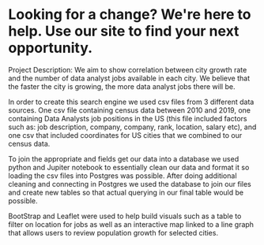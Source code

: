 # Looking for a change? We're here to help. Use our site to find your next opportunity.
Project Description:
We aim to show correlation between city growth rate and the number of data analyst jobs available in each city. We believe that the faster the city is growing, the more data analyst jobs there will be.

In order to create this search engine we used csv files from 3 different data sources.  One csv file containing census data between 2010 and 2019, one containing Data Analysts job positions in the US (this file included factors such as: job description, company, company, rank, location, salary etc), and one csv that included coordinates for US cities that we combined to our census data.

To join the appropriate and fields get our data into a database we used python and Jupiter notebook to essentially clean our data and format it so loading the csv files into Postgres was possible. After doing additional cleaning and connecting in Postgres we used the database to join our files and create new tables so that actual querying in our final table would be possible.

BootStrap and Leaflet were used to help build visuals such as a table to filter on location for jobs as well as an interactive map linked to a line graph that allows users to review population growth for selected cities.  
